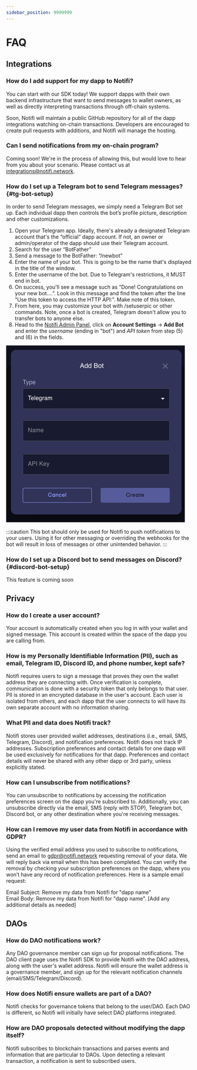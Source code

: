 ```yaml
---
sidebar_position: 9999999
---
```


# FAQ 

## Integrations

### How do I add support for my dapp to Notifi?

You can start with our SDK today! We support dapps with their own backend
infrastructure that want to send messages to wallet owners, as well as directly
interpreting transactions through off-chain systems.

Soon, Notifi will maintain a public GitHub repository for all of the dapp
integrations watching on-chain transactions. Developers are encouraged to
create pull requests with additions, and Notifi will manage the hosting.

### Can I send notifications from my on-chain program?

Coming soon! We're in the process of allowing this, but would love to hear from you about your scenario.
Please contact us at integrations@notifi.network.

### How do I set up a Telegram bot to send Telegram messages? {#tg-bot-setup}

In order to send Telegram messages, we simply need a Telegram Bot set up. Each
individual dapp then controls the bot’s profile picture, description and other
customizations.

  1. Open your Telegram app. Ideally, there's already a designated Telegram account that's the “official” dapp account. If not, an owner or admin/operator of the dapp should use their Telegram account.
  2. Search for the user “BotFather”
  3. Send a message to the BotFather: “/newbot”
  4. Enter the name of your bot. This is going to be the name that's displayed in the title of the window.
  5. Enter the username of the bot. Due to Telegram's restrictions, it MUST end in bot.
  6. On success, you'll see a message such as “Done! Congratulations on your new bot….”. Look in this message and find the token after the line “Use this token to access the HTTP API:”. Make note of this token.
  7. From here, you may customize your bot with /setuserpic or other commands. Note, once a bot is created, Telegram doesn't allow you to transfer bots to anyone else.
  8. Head to the [Notifi Admin Panel](https://admin.dev.notifi.network), click on **Account Settings** -> **Add Bot** and enter the *username* (ending in "bot") and *API token* from step (5) and (6) in the fields. 

  ![telegram-bot](/img/telegram-bot/1.png)

:::caution
This bot should only be used for Notifi to push notifications to your users. Using it for other messaging or overriding the webhooks for the bot will result in loss of messages or other unintended behavior.
:::

### How do I set up a Discord bot to send messages on Discord? {#discord-bot-setup}

This feature is coming soon

<!-- In order to send Discord messages, we simply need a Discord Bot set up. Each
individual dapp then controls the bot’s profile picture, description and other
customizations.

  1. Set up your Discord server with the desired configuration.
  2. Create a Discord application at https://discord.com/developers/applications.
  3. [Create a bot](https://discord.com/developers/docs/getting-started#configuring-a-bot) in the Discord application
  4. Send us the bot's token and the Discord server's permanent invite URL to integrations@notifi.network.

After the setup is complete, the user interaction is simple:

<details>
  <summary> click to expand </summary>

  1. On the Notifi React Card, click **Enable Bot**.

![Enable bot](/img/create-card-id/9.png)

  2. Accept the Discord OAuth flow prompt so Notifi is aware of your account.

<img
  src={require('/img/create-card-id/10.png').default}
  alt="OAuth Flow"
  width="60%" height="30%"
/>

  3. Join the Notifi Discord so you're up to date on upcoming features and releases.

<img
  src={require('/img/create-card-id/11.png').default}
  alt="Notifi Discord"
  width="60%" height="30%"
/>

</details> -->

## Privacy

### How do I create a user account?

Your account is automatically created when you log in with your wallet and
signed message. This account is created within the space of the dapp you are
calling from.

### How is my Personally Identifiable Information (PII), such as email, Telegram ID, Discord ID, and phone number, kept safe?

Notifi requires users to sign a message that proves they own the wallet address
they are connecting with. Once verification is complete, communication is done
with a security token that only belongs to that user. PII is stored in an
encrypted database in the user's account. Each user is isolated from others,
and each dapp that the user connects to will have its own separate account with
no information sharing.

### What PII and data does Notifi track?

Notifi stores user provided wallet addresses, destinations (i.e., email, SMS,
Telegram, Discord), and notification preferences. Notifi does not track IP addresses.
Subscription preferences and contact details for one dapp will be used
exclusively for notifications for that dapp. Preferences and contact details
will never be shared with any other dapp or 3rd party, unless explicitly
stated.

### How can I unsubscribe from notifications?

You can unsubscribe to notifications by accessing the notification preferences
screen on the dapp you're subscribed to. Additionally, you can unsubscribe
directly via the email, SMS (reply with STOP), Telegram bot, Discord bot, or any other
destination where you're receiving messages.

### How can I remove my user data from Notifi in accordance with GDPR?

Using the verified email address you used to subscribe to notifications, send
an email to gdpr@notifi.network requesting removal of your data. We will reply
back via email when this has been completed. You can verify the removal by
checking your subscription preferences on the dapp, where you won’t have any
record of notification preferences. Here is a sample email request:

Email Subject: Remove my data from Notifi for "dapp name"  
Email Body: Remove my data from Notifi for "dapp name". [Add any additional details as needed]

## DAOs 

### How do DAO notifications work?

Any DAO governance member can sign up for proposal notifications. The DAO
client page uses the Notifi SDK to provide Notifi with the DAO address, along
with the user's wallet address. Notifi will ensure the wallet address is a
governance member, and sign up for the relevant notification channels
(email/SMS/Telegram/Discord).

### How does Notifi ensure wallets are part of a DAO?

Notifi checks for governance tokens that belong to the user/DAO. Each DAO is
different, so Notifi will initially have select DAO platforms integrated.

### How are DAO proposals detected without modifying the dapp itself?

Notifi subscribes to blockchain transactions and parses events and information
that are particular to DAOs. Upon detecting a relevant transaction, a
notification is sent to subscribed users.

